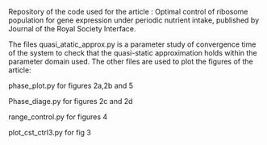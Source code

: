 Repository of the code used for the article : Optimal control of ribosome population for gene expression under periodic nutrient intake, published by Journal of the Royal Society Interface.

The files quasi_atatic_approx.py is a parameter study of convergence time of the system to check that the quasi-static approximation holds within the parameter domain used.
The other files are used to plot the figures of the article:

phase_plot.py for figures 2a,2b and 5

Phase_diage.py for figures 2c and 2d

range_control.py for figures 4

plot_cst_ctrl3.py for fig 3


